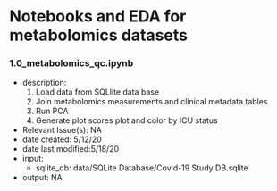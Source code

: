 # Notebooks and EDA for metabolomics datasets

### 1.0_metabolomics_qc.ipynb

- description:   
    1. Load data from SQLlite data base  
    2. Join metabolomics measurements and clinical metadata tables  
    3. Run PCA  
    4. Generate plot scores plot and color by ICU status  
- Relevant Issue(s): NA  
- date created: 5/12/20  
- date last modified:5/18/20  
- input:
  - sqlite_db: data/SQLite Database/Covid-19 Study DB.sqlite  
- output: NA
